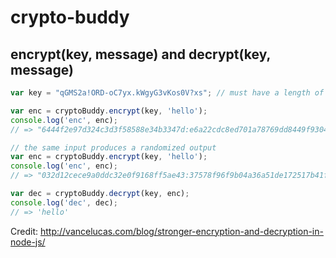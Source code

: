 # crypto-buddy

## encrypt(key, message) and decrypt(key, message)

```javascript
var key = "qGMS2a!ORD-oC7yx.kWgyG3vKos0V?xs"; // must have a length of 32

var enc = cryptoBuddy.encrypt(key, 'hello');
console.log('enc', enc);
// => "6444f2e97d324c3d3f58588e34b3347d:e6a22cdc8ed701a78769dd8449f9304d"

// the same input produces a randomized output
var enc = cryptoBuddy.encrypt(key, 'hello');
console.log('enc', enc);
// => "032d12cece9a0ddc32e0f9168ff5ae43:37578f96f9b04a36a51de172517b41f4"

var dec = cryptoBuddy.decrypt(key, enc);
console.log('dec', dec);
// => 'hello'
```

Credit: http://vancelucas.com/blog/stronger-encryption-and-decryption-in-node-js/
